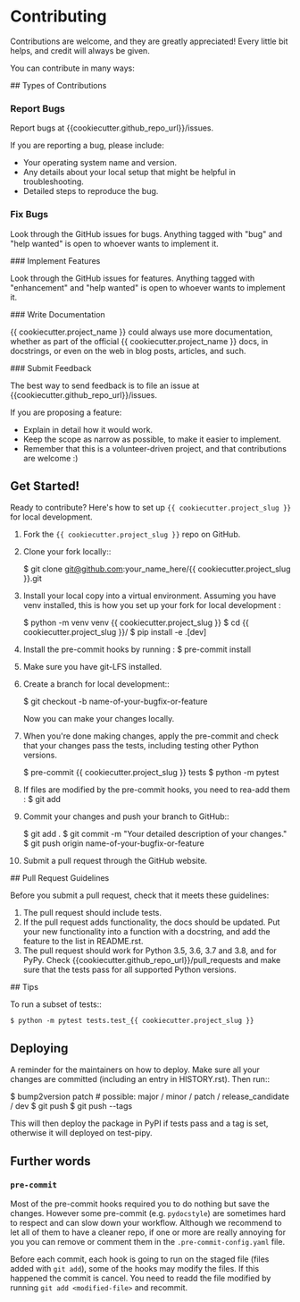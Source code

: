 # Contributing

Contributions are welcome, and they are greatly appreciated! Every little bit
helps, and credit will always be given.

You can contribute in many ways:

## Types of Contributions


### Report Bugs

Report bugs at {{cookiecutter.github_repo_url}}/issues.

If you are reporting a bug, please include:

* Your operating system name and version.
* Any details about your local setup that might be helpful in troubleshooting.
* Detailed steps to reproduce the bug.

### Fix Bugs

Look through the GitHub issues for bugs. Anything tagged with "bug" and "help
wanted" is open to whoever wants to implement it.

### Implement Features

Look through the GitHub issues for features. Anything tagged with "enhancement"
and "help wanted" is open to whoever wants to implement it.

### Write Documentation

{{ cookiecutter.project_name }} could always use more documentation, whether as part of the
official {{ cookiecutter.project_name }} docs, in docstrings, or even on the web in blog posts,
articles, and such.

### Submit Feedback

The best way to send feedback is to file an issue at {{cookiecutter.github_repo_url}}/issues.

If you are proposing a feature:

* Explain in detail how it would work.
* Keep the scope as narrow as possible, to make it easier to implement.
* Remember that this is a volunteer-driven project, and that contributions
  are welcome :)

## Get Started!

Ready to contribute? Here's how to set up `{{ cookiecutter.project_slug }}` for local development.

1. Fork the `{{ cookiecutter.project_slug }}` repo on GitHub.
2. Clone your fork locally::

    $ git clone git@github.com:your_name_here/{{ cookiecutter.project_slug }}.git

3. Install your local copy into a virtual environment. Assuming you have venv installed, this is how you set up your fork for local development :

    $ python -m venv venv  {{ cookiecutter.project_slug }}
    $ cd {{ cookiecutter.project_slug }}/
    $ pip install -e .[dev]

4. Install the pre-commit hooks by running :
   $ pre-commit install

5. Make sure you have git-LFS installed.

6. Create a branch for local development::

    $ git checkout -b name-of-your-bugfix-or-feature

   Now you can make your changes locally.

7. When you're done making changes, apply the pre-commit and check that your changes pass the
   tests, including testing other Python versions.

    $ pre-commit {{ cookiecutter.project_slug }} tests
    $ python -m pytest

9. If files are modified by the pre-commit hooks, you need to rea-add them :
    $ git add <your-modified-files>

9. Commit your changes and push your branch to GitHub::

    $ git add .
    $ git commit -m "Your detailed description of your changes."
    $ git push origin name-of-your-bugfix-or-feature

10.  Submit a pull request through the GitHub website.

## Pull Request Guidelines

Before you submit a pull request, check that it meets these guidelines:

1. The pull request should include tests.
2. If the pull request adds functionality, the docs should be updated. Put
   your new functionality into a function with a docstring, and add the
   feature to the list in README.rst.
3. The pull request should work for Python 3.5, 3.6, 3.7 and 3.8, and for PyPy. Check
   {{cookiecutter.github_repo_url}}/pull_requests
   and make sure that the tests pass for all supported Python versions.

## Tips


To run a subset of tests::

    $ python -m pytest tests.test_{{ cookiecutter.project_slug }}

## Deploying

A reminder for the maintainers on how to deploy.
Make sure all your changes are committed (including an entry in HISTORY.rst).
Then run::

$ bump2version patch # possible: major / minor / patch / release_candidate / dev
$ git push
$ git push --tags

This will then deploy the package in PyPI if tests pass and a tag is set,
otherwise it will deployed on test-pipy.

## Further words

### `pre-commit`

Most of the pre-commit hooks required you to do nothing but save the changes. However some pre-commit (e.g. `pydocstyle`) are sometimes hard to respect and can slow down your workflow. Although we recommend to let all of them to have a cleaner repo, if one or more are really annoying for you you can remove or comment them in the `.pre-commit-config.yaml` file.

Before each commit, each hook is going to run on the staged file (files added with `git add`), some of the hooks may modify the files. If this happened the commit is cancel. You need to readd the file modified by running `git add <modified-file>` and recommit.

